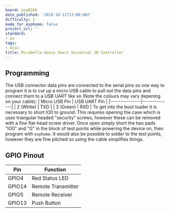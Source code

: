 ```yaml
---
board: esp8266
date_published: '2019-10-11T12:00:00Z'
difficulty: 1
made_for_esphome: false
project_url: ''
standard:
- au
tags:
- misc
title: Mirabella Genio Smart Universal IR Controller
---
```


## Programming

The USB connector data pins are connected to the serial pins so one way to program it is to cut up a micro USB cable to pull out the data pins and connect them to a USB UART like so (Note the colours may vary depening on your cable):
| Micro USB Pin | USB UART Pin |
|---------------|--------------|
| 2 (White)     | TXD |
| 3 (Green)     | RXD |
To get into the boot loader it is necessary to short IO0 to ground. This requires opening the case which is uses triangular headed "security" screws, however these can be removed with a fine flat-head screw driver. Once open simply short the two pads "IO0" and "G" in the block of test points while powering the device on, then program with `esphome`. It would also be possible to solder to the test points, however they are fine pitched so using the cable simplifies things.

## GPIO Pinout

| Pin    | Function           |
| ------ | ------------------ |
| GPIO4  | Red Status LED     |
| GPIO14 | Remote Transmitter |
| GPIO5  | Remote Receiver    |
| GPIO13 | Push Button        |